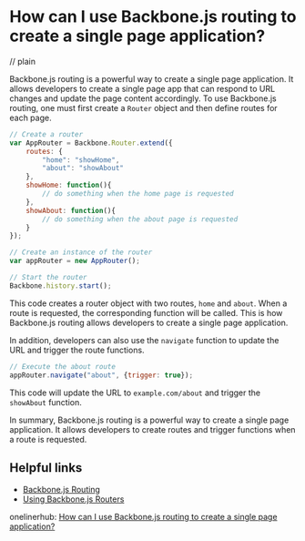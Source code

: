# How can I use Backbone.js routing to create a single page application?
// plain

Backbone.js routing is a powerful way to create a single page application. It allows developers to create a single page app that can respond to URL changes and update the page content accordingly. To use Backbone.js routing, one must first create a `Router` object and then define routes for each page.

```javascript
// Create a router
var AppRouter = Backbone.Router.extend({
    routes: {
        "home": "showHome",
        "about": "showAbout"
    },
    showHome: function(){
        // do something when the home page is requested
    },
    showAbout: function(){
        // do something when the about page is requested
    }
});

// Create an instance of the router
var appRouter = new AppRouter();

// Start the router
Backbone.history.start();
```

This code creates a router object with two routes, `home` and `about`. When a route is requested, the corresponding function will be called. This is how Backbone.js routing allows developers to create a single page application.

In addition, developers can also use the `navigate` function to update the URL and trigger the route functions.

```javascript
// Execute the about route
appRouter.navigate("about", {trigger: true});
```

This code will update the URL to `example.com/about` and trigger the `showAbout` function.

In summary, Backbone.js routing is a powerful way to create a single page application. It allows developers to create routes and trigger functions when a route is requested.

## Helpful links
- [Backbone.js Routing](https://backbonejs.org/#Router)
- [Using Backbone.js Routers](https://www.tutorialspoint.com/backbonejs/backbonejs_routers.htm)

onelinerhub: [How can I use Backbone.js routing to create a single page application?](https://onelinerhub.com/backbone.js/how-can-i-use-backbone-js-routing-to-create-a-single-page-application)